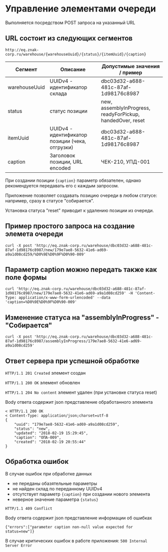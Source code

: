 # Управление элементами очереди

Выполняется посредством POST запроса на указанный URL

## URL состоит из следующих сегментов
`http://eq.znak-corp.ru/warehouse/{warehouseUuid}/{status}/{itemUuid}/{caption}`

Сегмент    |  Описание |   Допустимые значения / пример
--------------|-------------------------------|------------------------------
warehouseUuid | UUIDv4 - идентификатор склада | dbc03d32-a688-481c-87af-1d98176c8987
status | статус позиции | new, assemblyInProgress, readyForPickup, handedOver, reset
itemUuid | UUIDv4 - идентификатор позиции (чека, отгрузки) | dbc03d32-a688-481c-87af-1d98176c8987
caption | Заголовок позиции, URL encoded | ЧЕК-210, УПД-001

При создании позиции `{caption}` параметр обязателен, однако рекомендуется передавать его с каждым запросом.

Приложение позволяет создавать позицию очереди в любом статусе: например, сразу в статусе "собирается".

Установка статуса "reset" приводит к удалению позиции из очереди.

## Пример простого запроса на создание элемета очереди
```
curl -X post 'http://eq.znak-corp.ru/warehouse/dbc03d32-a688-481c-87af-1d98176c8987/new/179e7ae8-5632-41e6-ad69-a9a1d08cd259/%D0%9E%D0%9F%D0%90-009'
```

## Параметр caption можно передать также как поле формы
```
curl 'http://eq.znak-corp.ru/warehouse/dbc03d32-a688-481c-87af-1d98176c8987/new/179e7ae8-5632-41e6-ad69-a9a1d08cd259' -H 'Content-Type: application/x-www-form-urlencoded' --data 'caption=%D0%9E%D0%9F%D0%90-009'
```

## Изменение статуса на "assemblyInProgress" - "Собирается"
```
curl -X post 'http://eq.znak-corp.ru/warehouse/dbc03d32-a688-481c-87af-1d98176c8987/assemblyInProgress/179e7ae8-5632-41e6-ad69-a9a1d08cd259'
```

## Ответ сервера при успешной обработке

`HTTP/1.1 201 Created` элемент создан

`HTTP/1.1 200 OK` элемент обновлен

`HTTP/1.1 204 No content` элемент удален (при установке статуса reset)

Body ответа содержит json представление обработанного элемента
```
< HTTP/1.1 200 OK
< Content-Type: application/json;charset=utf-8
{
    "uuid": "179e7ae8-5632-41e6-ad69-a9a1d08cd259",
    "status": "new",
    "updated": "2018-02-19 15:29:45",
    "caption": "ОПА-009",
    "created": "2018-02-19 20:55:44"
}
```

## Обработка ошибок

В случае ошибок при обработке данных
- не переданы обазятельные параметры
- не найден склад по переданному UUIDv4
- отсутствует параметр `{caption}` при создании нового элемента
- неверное значение параметра `{status}`

`HTTP/1.1 409 Conflict`

Body ответа содержит json представление информации об ошибках
```
{"errors":["parameter caption non-null value expected for status=new"]}
```

В случае критических ошибок в работе приложения: `500 Internal Server Error`




